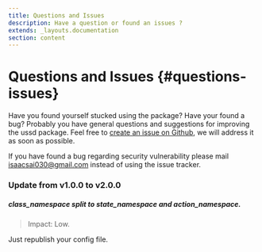 ```yaml
---
title: Questions and Issues
description: Have a question or found an issues ?
extends: _layouts.documentation
section: content
---
```

# Questions and Issues {#questions-issues}

Have you found yourself stucked using the package? Have your found a bug? Probably you have general questions and suggestions for improving the ussd package. Feel free to [create an issue on Github](https://github.com/sparors/laravel-ussd/issues), we will address it as soon as possible.

If you have found a bug regarding security vulnerability please mail [isaacsai030@gmail.com](mailto:isaacsai030@gmail.com) instead of using the issue tracker.

### Update from v1.0.0 to v2.0.0

##### *class_namespace* split to *state_namespace* and *action_namespace*.
> Impact: Low.

Just republish your config file.
